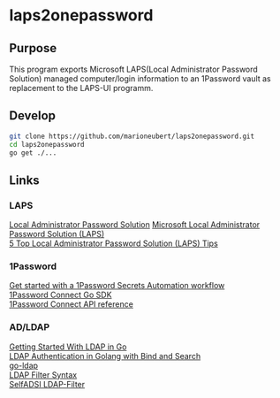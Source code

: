 # laps2onepassword

## Purpose

This program exports Microsoft LAPS(Local Administrator Password Solution) managed computer/login information to an 1Password vault as replacement to the LAPS-UI programm.

## Develop

```sh
git clone https://github.com/marioneubert/laps2onepassword.git
cd laps2onepassword
go get ./...

```

## Links

### LAPS

[Local Administrator Password Solution](https://docs.microsoft.com/en-us/previous-versions/mt227395(v=msdn.10)?redirectedfrom=MSDN)  
[Microsoft Local Administrator Password Solution (LAPS)](https://www.microsoft.com/en-us/download/details.aspx?id=46899)  
[5 Top Local Administrator Password Solution (LAPS) Tips](https://www.policypak.com/resources/pp-blog/local-administrator-password-solution-tips/)  

### 1Password

[Get started with a 1Password Secrets Automation workflow](https://support.1password.com/secrets-automation/)  
[1Password Connect Go SDK](https://github.com/1Password/connect-sdk-go)  
[1Password Connect API reference](https://support.1password.com/connect-api-reference/)  

### AD/LDAP

[Getting Started With LDAP in Go](https://cybernetist.com/2020/05/18/getting-started-with-go-ldap/)  
[LDAP Authentication in Golang with Bind and Search](https://dev.to/openlab/ldap-authentication-in-golang-with-bind-and-search-47h5)  
[go-ldap](https://github.com/go-ldap/ldap)  
[LDAP Filter Syntax](http://www.ldapexplorer.com/en/manual/109010000-ldap-filter-syntax.htm)  
[SelfADSI LDAP-Filter](http://www.selfadsi.de/ldap-filter.htm)  
